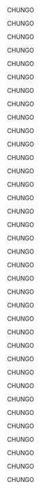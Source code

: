 CHUNGO

CHUNGO

CHUNGO

CHUNGO

CHUNGO

CHUNGO

CHUNGO

CHUNGO

CHUNGO

CHUNGO

CHUNGO

CHUNGO

CHUNGO

CHUNGO

CHUNGO

CHUNGO

CHUNGO

CHUNGO

CHUNGO

CHUNGO

CHUNGO

CHUNGO

CHUNGO

CHUNGO

CHUNGO

CHUNGO

CHUNGO

CHUNGO

CHUNGO

CHUNGO

CHUNGO

CHUNGO

CHUNGO

CHUNGO

CHUNGO

CHUNGO

